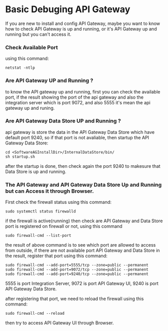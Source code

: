 # Basic Debuging API Gateway
If you are new to install and config API Gateway, maybe you want to know how to check API Gateway is up and running, or it's API Gateway up and running but you can't access it.


### Check Available Port 
using this command:
```
netstat -ntlp
```


### Are API Gateway UP and Running ?
to know the API gateway up and running, first you can check the available port,
if the result showing the port of the api gateway and also the integration server which is port 9072, and also 5555 it's mean the api gateway up and runing. 


### Are API Gateway Data Store UP and Running ?
api gateway is store the data in the API Gateway Data Store which have default port 9240, so if that port is not avaliable, then startup the API Gateway Data Store:
```
cd <SoftwareAGInstallDir>/InternalDataStore/bin/
sh startup.sh 
```
after the startup is done, then check again the port 9240 to makesure that Data Store is up and running.

### The API Gateway and API Gateway Data Store Up and Running but can Access it through Browser.
First check the firewall status using this command:
```
sudo systemctl status firewalld
```
if the firewall is active(running) then check are API Gateway and Data Store port is registered on firewall or not, using this command
```
sudo firewall-cmd --list-port
```
the result of above command is to see which port are allowed to access from outside, if there are not available port API Gateway and Data Store in the result, register that port using this command:
```
sudo firewall-cmd --add-port=5555/tcp --zone=public --permanent
sudo firewall-cmd --add-port=9072/tcp --zone=public --permanent
sudo firewall-cmd --add-port=9240/tcp --zone=public --permanent
```
5555 is port Integration Server,
9072 is port API Gateway UI,
9240 is port API Gateway Data Store. <br>

after registering that port, we need to reload the firewall using this command:
```
sudo firewall-cmd --reload
```

then try to access API Gateway UI through Browser.